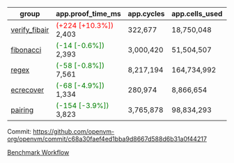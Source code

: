 | group | app.proof_time_ms | app.cycles | app.cells_used | leaf.proof_time_ms | leaf.cycles | leaf.cells_used |
| -- | -- | -- | -- | -- | -- | -- |
| [verify_fibair](https://github.com/openvm-org/openvm/blob/benchmark-results/benchmarks-pr/1962/verify_fibair-c68a30faef4ed1bba9d8667d588d6b31a0f44217.md) |<span style='color: red'>(+224 [+10.3%])</span> 2,403 |  322,677 |  18,750,048 |- | - | - |
| [fibonacci](https://github.com/openvm-org/openvm/blob/benchmark-results/benchmarks-pr/1962/fibonacci-c68a30faef4ed1bba9d8667d588d6b31a0f44217.md) |<span style='color: green'>(-14 [-0.6%])</span> 2,393 |  3,000,420 |  51,504,507 |- | - | - |
| [regex](https://github.com/openvm-org/openvm/blob/benchmark-results/benchmarks-pr/1962/regex-c68a30faef4ed1bba9d8667d588d6b31a0f44217.md) |<span style='color: green'>(-58 [-0.8%])</span> 7,561 |  8,217,194 |  164,734,992 |- | - | - |
| [ecrecover](https://github.com/openvm-org/openvm/blob/benchmark-results/benchmarks-pr/1962/ecrecover-c68a30faef4ed1bba9d8667d588d6b31a0f44217.md) |<span style='color: green'>(-68 [-4.9%])</span> 1,334 |  280,974 |  8,866,654 |- | - | - |
| [pairing](https://github.com/openvm-org/openvm/blob/benchmark-results/benchmarks-pr/1962/pairing-c68a30faef4ed1bba9d8667d588d6b31a0f44217.md) |<span style='color: green'>(-154 [-3.9%])</span> 3,823 |  3,765,878 |  98,834,293 |- | - | - |


Commit: https://github.com/openvm-org/openvm/commit/c68a30faef4ed1bba9d8667d588d6b31a0f44217

[Benchmark Workflow](https://github.com/openvm-org/openvm/actions/runs/16950942314)
